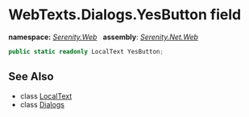 # WebTexts.Dialogs.YesButton field
**namespace:** *[Serenity.Web](../../README.md#serenity.web-namespace)*   **assembly**: *[Serenity.Net.Web](../../README.md)*

```csharp
public static readonly LocalText YesButton;
```

## See Also

* class [LocalText](../Serenity.Net.Core/../../Serenity/LocalText.md)
* class [Dialogs](../WebTexts.Dialogs.md)